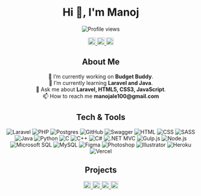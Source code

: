 <h1 align="center">Hi 👋, I'm Manoj</h1>

<p align="center">
  <img src="https://komarev.com/ghpvc/?username=manoj010&label=Profile%20views&color=0e75b6&style=flat" alt="Profile views" />
</p>

<p align="center">
  <a href="https://linkedin.com/in/manoj-ale-8898a3199" target="_blank">
    <img src="https://img.shields.io/badge/LinkedIn-0A66C2?style=flat&logo=linkedin&logoColor=white" alt="LinkedIn" height="20">
  </a>
  <a href="https://instagram.com/_karela104" target="_blank">
    <img src="https://img.shields.io/badge/Instagram-E4405F?style=flat&logo=instagram&logoColor=white" alt="Instagram" height="20">
  </a>
  <a href="https://stackoverflow.com/users/12936427" target="_blank">
    <img src="https://img.shields.io/badge/Stack%20Overflow-F58025?style=flat&logo=stackoverflow&logoColor=white" alt="Stack Overflow" height="20">
  </a>
</p>

<h2 align="center">About Me</h2>

<p align="center" style="font-size: 14px;">
  🔭 I’m currently working on <strong>Budget Buddy</strong>.<br>
  🌱 I’m currently learning <strong>Laravel and Java</strong>.<br>
  💬 Ask me about <strong>Laravel, HTML5, CSS3, JavaScript</strong>.<br>
  📫 How to reach me <strong>manojale100@gmail.com</strong>
</p>

<h2 align="center">Tech & Tools</h2>

<p align="center">
  <img src="https://img.shields.io/badge/Laravel-FF2D20?style=flat&logo=laravel&logoColor=white" alt="Laravel">
  <img src="https://img.shields.io/badge/PHP-777BB4?style=flat&logo=php&logoColor=white" alt="PHP">
  <img src="https://img.shields.io/badge/Postgres-336791?style=flat&logo=postgresql&logoColor=white" alt="Postgres">
  <img src="https://img.shields.io/badge/GitHub-181717?style=flat&logo=github&logoColor=white" alt="GitHub">
  <img src="https://img.shields.io/badge/Swagger-85EA2D?style=flat&logo=swagger&logoColor=white" alt="Swagger">
  <img src="https://img.shields.io/badge/HTML-E34F26?style=flat&logo=html5&logoColor=white" alt="HTML">
  <img src="https://img.shields.io/badge/CSS-1572B6?style=flat&logo=css3&logoColor=white" alt="CSS">
  <img src="https://img.shields.io/badge/SASS-CC6699?style=flat&logo=sass&logoColor=white" alt="SASS">
  <img src="https://img.shields.io/badge/Java-007396?style=flat&logo=java&logoColor=white" alt="Java">
  <img src="https://img.shields.io/badge/Python-3776AB?style=flat&logo=python&logoColor=white" alt="Python">
  <img src="https://img.shields.io/badge/C-A8B9CC?style=flat&logo=c&logoColor=white" alt="C">
  <img src="https://img.shields.io/badge/C++-00599C?style=flat&logo=cplusplus&logoColor=white" alt="C++">
  <img src="https://img.shields.io/badge/C%23-239120?style=flat&logo=csharp&logoColor=white" alt="C#">
  <img src="https://img.shields.io/badge/.NET%20MVC-512BD4?style=flat&logo=dotnet&logoColor=white" alt=".NET MVC">
  <img src="https://img.shields.io/badge/Gulp.js-CF4647?style=flat&logo=gulp&logoColor=white" alt="Gulp.js">
  <img src="https://img.shields.io/badge/Node.js-339933?style=flat&logo=nodedotjs&logoColor=white" alt="Node.js">
  <img src="https://img.shields.io/badge/Microsoft%20SQL-CC2927?style=flat&logo=microsoftsqlserver&logoColor=white" alt="Microsoft SQL">
  <img src="https://img.shields.io/badge/MySQL-4479A1?style=flat&logo=mysql&logoColor=white" alt="MySQL">
  <img src="https://img.shields.io/badge/Figma-F24E1E?style=flat&logo=figma&logoColor=white" alt="Figma">
  <img src="https://img.shields.io/badge/Photoshop-31A8FF?style=flat&logo=adobephotoshop&logoColor=white" alt="Photoshop">
  <img src="https://img.shields.io/badge/Illustrator-FF9A00?style=flat&logo=adobeillustrator&logoColor=white" alt="Illustrator">
  <img src="https://img.shields.io/badge/Heroku-430098?style=flat&logo=heroku&logoColor=white" alt="Heroku">
  <img src="https://img.shields.io/badge/Vercel-000000?style=flat&logo=vercel&logoColor=white" alt="Vercel">
</p>

<!--- <h2 align="center">GitHub Stats</h2>

<p align="center">
  <img src="https://github-readme-stats.vercel.app/api?username=manoj010&show_icons=true&theme=radical" alt="Manoj's GitHub stats" />
</p> --->

<!---
<h2 align="center">Top Languages</h2>

<p align="center">
  <img src="https://github-readme-stats.vercel.app/api/top-langs/?username=manoj010&layout=compact&theme=radical" alt="Top Languages" />
</p> --->

<h2 align="center">Projects</h2>

<p align="center">
  <a href="https://github.com/manoj010/BudgetBuddy" target="_blank">
    <img src="https://img.shields.io/badge/Budget%20Buddy-6DB33F?style=flat&logo=github&logoColor=white" alt="Budget Buddy" height="20">
  </a>
  
  <a href="https://github.com/manoj010/tom-jerry" target="_blank">
    <img src="https://img.shields.io/badge/Tom%20Jerry-32c28d?style=flat&logo=github&logoColor=white" alt="Budget Buddy" height="20">
  </a>

  <a href="https://github.com/manoj010/frogger" target="_blank">
    <img src="https://img.shields.io/badge/Frogger%20-346ee3?style=flat&logo=github&logoColor=white" alt="Budget Buddy" height="20">
  </a>

  <a href="https://github.com/manoj010?tab=repositories" target="_blank">
    <img src="https://img.shields.io/badge/More%20Projects-181717?style=flat&logo=github&logoColor=white" alt="More Projects" height="20">
  </a>
</p>
